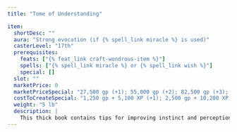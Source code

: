 ```yaml
---
title: "Tome of Understanding"

item:
  shortDesc: ""
  aura: "Strong evocation (if {% spell_link miracle %} is used)"
  casterLevel: "17th"
  prerequisites:
    feats: ["{% feat_link craft-wondrous-item %}"]
    spells: ["{% spell_link miracle %} or {% spell_link wish %}"]
    special: []
  slot: ""
  marketPrice: 0
  marketPriceSpecial: "27,500 gp (+1); 55,000 gp (+2); 82,500 gp (+3); 110,000 gp (+4); 137,500 gp (+5)"
  costToCreateSpecial: "1,250 gp + 5,100 XP (+1); 2,500 gp + 10,200 XP (+2); 3,750 gp + 15,300 XP (+3); 5,000 gp + 20,400 XP (+4); 6,250 gp + 25,500 XP (+5)"
  weight: "5 lb"
  description: |
    This thick book contains tips for improving instinct and perception, but entwined within the words is a powerful magical effect. If anyone reads this book, which takes a total of 48 hours over a minimum of six days, she gains an inherent bonus of from +1 to +5 (depending on the type of tome) to her Wisdom score. Once the book is read, the magic disappears from the pages and it becomes a normal book.
---
```

